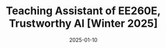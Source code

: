 ---
title: "Teaching Assistant of EE260E, Trustworthy AI [Winter 2025]"
collection: teaching
type: "Graduate course"
permalink: /teaching/2025-winter-teaching-ee260
venue: "University of California, Riverside"
date: 2025-01-10
# location: "City, Country"
---